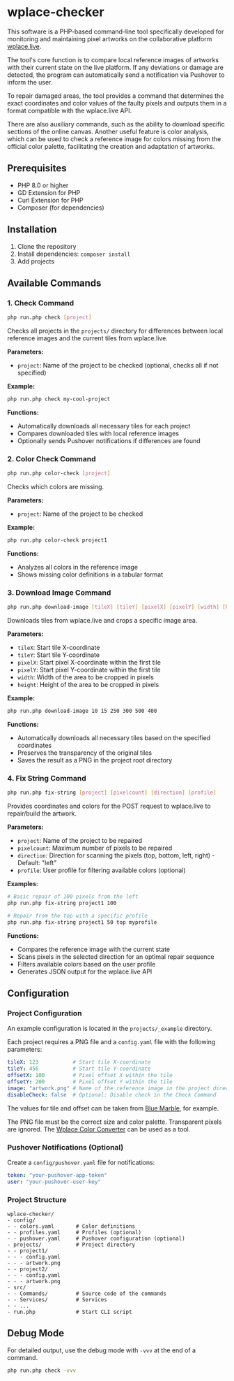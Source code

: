 # wplace-checker

This software is a PHP-based command-line tool specifically developed for monitoring and maintaining pixel artworks on the collaborative platform [wplace.live](https://wplace.live).

The tool's core function is to compare local reference images of artworks with their current state on the live platform. If any deviations or damage are detected, the program can automatically send a notification via Pushover to inform the user.

To repair damaged areas, the tool provides a command that determines the exact coordinates and color values ​​of the faulty pixels and outputs them in a format compatible with the wplace.live API.

There are also auxiliary commands, such as the ability to download specific sections of the online canvas. Another useful feature is color analysis, which can be used to check a reference image for colors missing from the official color palette, facilitating the creation and adaptation of artworks.

## Prerequisites

- PHP 8.0 or higher
- GD Extension for PHP
- Curl Extension for PHP
- Composer (for dependencies)

## Installation

1.  Clone the repository
2.  Install dependencies: `composer install`
3.  Add projects

## Available Commands

### 1. Check Command

```bash
php run.php check [project]
```

Checks all projects in the `projects/` directory for differences between local reference images and the current tiles from wplace.live.

**Parameters:**
- `project`: Name of the project to be checked (optional, checks all if not specified)

**Example:**
```bash
php run.php check my-cool-project
```

**Functions:**
- Automatically downloads all necessary tiles for each project
- Compares downloaded tiles with local reference images
- Optionally sends Pushover notifications if differences are found

### 2. Color Check Command

```bash
php run.php color-check [project]
```

Checks which colors are missing.

**Parameters:**
- `project`: Name of the project to be checked

**Example:**
```bash
php run.php color-check project1
```

**Functions:**
- Analyzes all colors in the reference image
- Shows missing color definitions in a tabular format

### 3. Download Image Command

```bash
php run.php download-image [tileX] [tileY] [pixelX] [pixelY] [width] [height]
```

Downloads tiles from wplace.live and crops a specific image area.

**Parameters:**
- `tileX`: Start tile X-coordinate
- `tileY`: Start tile Y-coordinate
- `pixelX`: Start pixel X-coordinate within the first tile
- `pixelY`: Start pixel Y-coordinate within the first tile
- `width`: Width of the area to be cropped in pixels
- `height`: Height of the area to be cropped in pixels

**Example:**
```bash
php run.php download-image 10 15 250 300 500 400
```

**Functions:**
- Automatically downloads all necessary tiles based on the specified coordinates
- Preserves the transparency of the original tiles
- Saves the result as a PNG in the project root directory

### 4. Fix String Command

```bash
php run.php fix-string [project] [pixelcount] [direction] [profile]
```

Provides coordinates and colors for the POST request to wplace.live to repair/build the artwork.

**Parameters:**
- `project`: Name of the project to be repaired
- `pixelcount`: Maximum number of pixels to be repaired
- `direction`: Direction for scanning the pixels (top, bottom, left, right) - Default: "left"
- `profile`: User profile for filtering available colors (optional)

**Examples:**
```bash
# Basic repair of 100 pixels from the left
php run.php fix-string project1 100

# Repair from the top with a specific profile
php run.php fix-string project1 50 top myprofile
```

**Functions:**
- Compares the reference image with the current state
- Scans pixels in the selected direction for an optimal repair sequence
- Filters available colors based on the user profile
- Generates JSON output for the wplace.live API

## Configuration

### Project Configuration

An example configuration is located in the `projects/_example` directory.

Each project requires a PNG file and a `config.yaml` file with the following parameters:

```yaml
tileX: 123           # Start tile X-coordinate
tileY: 456           # Start tile Y-coordinate
offsetX: 100         # Pixel offset X within the tile
offsetY: 200         # Pixel offset Y within the tile
image: "artwork.png" # Name of the reference image in the project directory
disableCheck: false  # Optional: Disable check in the Check Command
```

The values for tile and offset can be taken from [Blue Marble](https://github.com/SwingTheVine/Wplace-BlueMarble), for example.

The PNG file must be the correct size and color palette. Transparent pixels are ignored. The [Wplace Color Converter](https://pepoafonso.github.io/color_converter_wplace/index.html) can be used as a tool.

### Pushover Notifications (Optional)

Create a `config/pushover.yaml` file for notifications:
```yaml
token: "your-pushover-app-token"
user: "your-pushover-user-key"
```

### Project Structure

```
wplace-checker/
- config/
- - colors.yaml       # Color definitions
- - profiles.yaml     # Profiles (optional)
- - pushover.yaml     # Pushover configuration (optional)
- projects/           # Project directory
- - project1/
- - - config.yaml
- - - artwork.png
- - project2/
- - - config.yaml
- - - artwork.png
- src/
- - Commands/         # Source code of the commands
- - Services/         # Services
- - ...
- run.php             # Start CLI script
```

## Debug Mode

For detailed output, use the debug mode with `-vvv` at the end of a command.

```bash
php run.php check -vvv
```